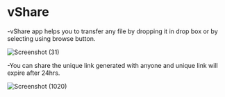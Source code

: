 <h1> vShare </h1>

-vShare app helps you to transfer any file by dropping it in drop box or by selecting  using browse button.


![Screenshot (31)](https://user-images.githubusercontent.com/66989611/125841103-5040603b-7813-45fd-8f8c-3ca6ec8e50f8.png)

-You can share the unique link generated with anyone and unique link will expire after 24hrs.

![Screenshot (1020)](https://user-images.githubusercontent.com/66989611/125841727-9fdcdcd8-e43e-4146-8baf-ffa04a991381.png)
